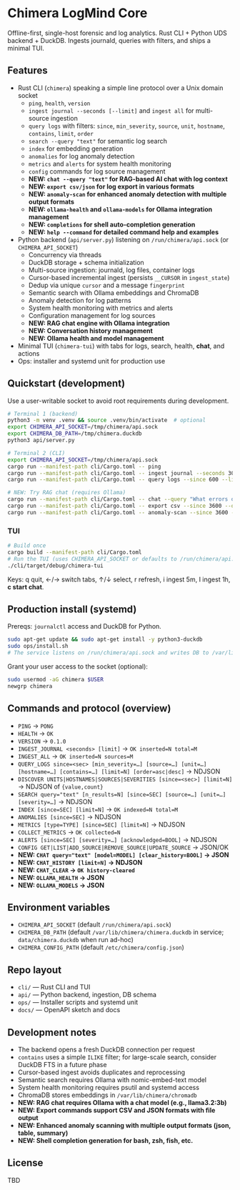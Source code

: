 # Chimera LogMind Core

Offline-first, single-host forensic and log analytics. Rust CLI + Python UDS backend + DuckDB. Ingests journald, queries with filters, and ships a minimal TUI.

## Features
- Rust CLI (`chimera`) speaking a simple line protocol over a Unix domain socket
  - `ping`, `health`, `version`
  - `ingest journal --seconds [--limit]` and `ingest all` for multi-source ingestion
  - `query logs` with filters: `since`, `min_severity`, `source`, `unit`, `hostname`, `contains`, `limit`, `order`
  - `search --query "text"` for semantic log search
  - `index` for embedding generation
  - `anomalies` for log anomaly detection
  - `metrics` and `alerts` for system health monitoring
  - `config` commands for log source management
  - **NEW: `chat --query "text"` for RAG-based AI chat with log context**
  - **NEW: `export csv/json` for log export in various formats**
  - **NEW: `anomaly-scan` for enhanced anomaly detection with multiple output formats**
  - **NEW: `ollama-health` and `ollama-models` for Ollama integration management**
  - **NEW: `completions` for shell auto-completion generation**
  - **NEW: `help --command` for detailed command help and examples**
- Python backend (`api/server.py`) listening on `/run/chimera/api.sock` (or `CHIMERA_API_SOCKET`)
  - Concurrency via threads
  - DuckDB storage + schema initialization
  - Multi-source ingestion: journald, log files, container logs
  - Cursor-based incremental ingest (persists `__CURSOR` in `ingest_state`)
  - Dedup via unique `cursor` and a message `fingerprint`
  - Semantic search with Ollama embeddings and ChromaDB
  - Anomaly detection for log patterns
  - System health monitoring with metrics and alerts
  - Configuration management for log sources
  - **NEW: RAG chat engine with Ollama integration**
  - **NEW: Conversation history management**
  - **NEW: Ollama health and model management**
- Minimal TUI (`chimera-tui`) with tabs for logs, search, health, **chat**, and actions
- Ops: installer and systemd unit for production use

## Quickstart (development)
Use a user-writable socket to avoid root requirements during development.

```bash
# Terminal 1 (backend)
python3 -m venv .venv && source .venv/bin/activate  # optional
export CHIMERA_API_SOCKET=/tmp/chimera/api.sock
export CHIMERA_DB_PATH=/tmp/chimera.duckdb
python3 api/server.py
```

```bash
# Terminal 2 (CLI)
export CHIMERA_API_SOCKET=/tmp/chimera/api.sock
cargo run --manifest-path cli/Cargo.toml -- ping
cargo run --manifest-path cli/Cargo.toml -- ingest journal --seconds 300 --limit 100
cargo run --manifest-path cli/Cargo.toml -- query logs --since 600 --limit 20

# NEW: Try RAG chat (requires Ollama)
cargo run --manifest-path cli/Cargo.toml -- chat --query "What errors occurred recently?"
cargo run --manifest-path cli/Cargo.toml -- export csv --since 3600 --output logs.csv
cargo run --manifest-path cli/Cargo.toml -- anomaly-scan --since 3600 --format summary
```

### TUI
```bash
# Build once
cargo build --manifest-path cli/Cargo.toml
# Run the TUI (uses CHIMERA_API_SOCKET or defaults to /run/chimera/api.sock)
./cli/target/debug/chimera-tui
```
Keys: q quit, ←/→ switch tabs, ↑/↓ select, r refresh, i ingest 5m, I ingest 1h, **c start chat**.

## Production install (systemd)
Prereqs: `journalctl` access and DuckDB for Python.

```bash
sudo apt-get update && sudo apt-get install -y python3-duckdb
sudo ops/install.sh
# The service listens on /run/chimera/api.sock and writes DB to /var/lib/chimera/chimera.duckdb
```
Grant your user access to the socket (optional):
```bash
sudo usermod -aG chimera $USER
newgrp chimera
```

## Commands and protocol (overview)
- `PING` → `PONG`
- `HEALTH` → `OK`
- `VERSION` → `0.1.0`
- `INGEST_JOURNAL <seconds> [limit]` → `OK inserted=N total=M`
- `INGEST_ALL` → `OK inserted=N sources=M`
- `QUERY_LOGS since=<sec> [min_severity=…] [source=…] [unit=…] [hostname=…] [contains=…] [limit=N] [order=asc|desc]` → NDJSON
- `DISCOVER UNITS|HOSTNAMES|SOURCES|SEVERITIES [since=<sec>] [limit=N]` → NDJSON of `{value,count}`
- `SEARCH query="text" [n_results=N] [since=SEC] [source=…] [unit=…] [severity=…]` → NDJSON
- `INDEX [since=SEC] [limit=N]` → `OK indexed=N total=M`
- `ANOMALIES [since=SEC]` → NDJSON
- `METRICS [type=TYPE] [since=SEC] [limit=N]` → NDJSON
- `COLLECT_METRICS` → `OK collected=N`
- `ALERTS [since=SEC] [severity=…] [acknowledged=BOOL]` → NDJSON
- `CONFIG GET|LIST|ADD_SOURCE|REMOVE_SOURCE|UPDATE_SOURCE` → JSON/OK
- **NEW: `CHAT query="text" [model=MODEL] [clear_history=BOOL]` → JSON**
- **NEW: `CHAT_HISTORY [limit=N]` → NDJSON**
- **NEW: `CHAT_CLEAR` → `OK history-cleared`**
- **NEW: `OLLAMA_HEALTH` → JSON**
- **NEW: `OLLAMA_MODELS` → JSON**

## Environment variables
- `CHIMERA_API_SOCKET` (default `/run/chimera/api.sock`)
- `CHIMERA_DB_PATH` (default `/var/lib/chimera/chimera.duckdb` in service; `data/chimera.duckdb` when run ad-hoc)
- `CHIMERA_CONFIG_PATH` (default `/etc/chimera/config.json`)

## Repo layout
- `cli/` — Rust CLI and TUI
- `api/` — Python backend, ingestion, DB schema
- `ops/` — Installer scripts and systemd unit
- `docs/` — OpenAPI sketch and docs

## Development notes
- The backend opens a fresh DuckDB connection per request
- `contains` uses a simple `ILIKE` filter; for large-scale search, consider DuckDB FTS in a future phase
- Cursor-based ingest avoids duplicates and reprocessing
- Semantic search requires Ollama with nomic-embed-text model
- System health monitoring requires psutil and systemd access
- ChromaDB stores embeddings in `/var/lib/chimera/chromadb`
- **NEW: RAG chat requires Ollama with a chat model (e.g., llama3.2:3b)**
- **NEW: Export commands support CSV and JSON formats with file output**
- **NEW: Enhanced anomaly scanning with multiple output formats (json, table, summary)**
- **NEW: Shell completion generation for bash, zsh, fish, etc.**

## License
TBD
